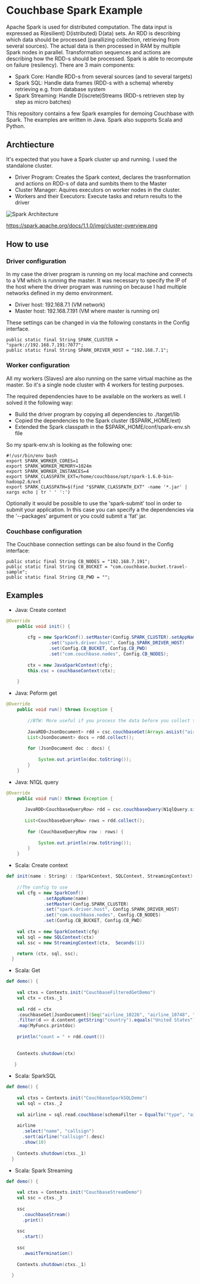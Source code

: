 # Couchbase Spark Example

Apache Spark is used for distributed computation. The data input is expressed as R(esilient) D(istributed) D(ata) sets. An RDD is describing which data should be processed (parallizing collection, retrieving from several sources). The actual data is then processed in RAM by multiple Spark nodes in parallel. Transformation sequences and actions are describing how the RDD-s should be processed. Spark is able to recompute on failure (resilency). There are 3 main components:

* Spark Core: Handle RDD-s from several sources (and to several targets)
* Spark SQL: Handle data frames (RDD-s with a schema) whereby retrieving e.g. from database system
* Spark Streaming: Handle D(iscrete)Streams (RDD-s retrieven step by step as micro batches)

This repository contains a few Spark examples for demoing Couchbase with Spark. The examples are written in Java. Spark also supports Scala and Python.

## Archtiecture

It's expected that you have a Spark cluster up and running. I used the standalone cluster.

* Driver Program: Creates the Spark context, declares the trasnformation and actions on RDD-s of data and sumbits them to the Master 
* Cluster Manager: Aquires executors on worker nodes in the cluster.
* Workers and their Executors: Execute tasks and return results to the driver

![Spark Architecture](https://spark.apache.org/docs/1.1.0/img/cluster-overview.png)

https://spark.apache.org/docs/1.1.0/img/cluster-overview.png

## How to use

### Driver configuration

In my case the driver program is running on my local machine and connects to a VM which is running the master. It was necessary to specify the IP of the host where the driver program was running on because I had multiple networks defined in my demo environment.

* Driver host: 192.168.7.1 (VM network)
* Master host: 192.168.7.191 (VM where master is running on)

These settings can be changed in via the following constants in the Config interface.

```
public static final String SPARK_CLUSTER = "spark://192.168.7.191:7077";
public static final String SPARK_DRIVER_HOST = "192.168.7.1";
```

### Worker configuration

All my workers (Slaves) are also running on the same virtual machine as the master. So it's a single node cluster with 4 workers for testing purposes.

The required dependencies have to be available on the workers as well. I solved it the following way:

* Build the driver program by copying all dependencies to ./target/lib
* Copied the dependencies to the Spark cluster ($SPARK_HOME/ext)
* Extended the Spark classpath in the $SPARK_HOME/conf/spark-env.sh file

So my spark-env.sh is looking as the following one:

```
#!/usr/bin/env bash
export SPARK_WORKER_CORES=1
export SPARK_WORKER_MEMORY=1024m
export SPARK_WORKER_INSTANCES=4
export SPARK_CLASSPATH_EXT=/home/couchbase/opt/spark-1.6.0-bin-hadoop2.6/ext
export SPARK_CLASSPATH=$(find "$SPARK_CLASSPATH_EXT" -name '*.jar' | xargs echo | tr ' ' ':')
```

Optionally it would be possible to use the 'spark-submit' tool in order to submit your application. In this case you can specify a the dependencies via the '--packages' argument or you could submit a 'fat' jar.


### Couchbase configuration

The Couchbase connection settings can be also found in the Config interface:

```
public static final String CB_NODES = "192.168.7.191";
public static final String CB_BUCKET = "com.couchbase.bucket.travel-sample";
public static final String CB_PWD = "";
```

## Examples

* Java: Create context

```Java
@Override
    public void init() {
       
        cfg = new SparkConf().setMaster(Config.SPARK_CLUSTER).setAppName(getName())
                .set("spark.driver.host", Config.SPARK_DRIVER_HOST)
                .set(Config.CB_BUCKET, Config.CB_PWD)
                .set("com.couchbase.nodes", Config.CB_NODES);
                
        ctx = new JavaSparkContext(cfg);
        this.csc = couchbaseContext(ctx);
        
    }
```

* Java: Peform get

```Java
@Override
    public void run() throws Exception {
        
        //BTW: More useful if you process the data before you collect the results
        
        JavaRDD<JsonDocument> rdd = csc.couchbaseGet(Arrays.asList("airline_10226", "airline_10748"));
        List<JsonDocument> docs = rdd.collect();
               
        for (JsonDocument doc : docs) {
            
            System.out.println(doc.toString());
        }
    }
```

* Java: N1QL query

```Java
@Override
    public void run() throws Exception {
                
       JavaRDD<CouchbaseQueryRow> rdd = csc.couchbaseQuery(N1qlQuery.simple("SELECT * FROM `travel-sample` LIMIT 10"));
       
       List<CouchbaseQueryRow> rows = rdd.collect();
       
        for (CouchbaseQueryRow row : rows) {
            
            System.out.println(row.toString());
        }
    }
```

* Scala: Create context

```Scala
def init(name : String) : (SparkContext, SQLContext, StreamingContext) = {
    
    //The config to use
    val cfg = new SparkConf()
              .setAppName(name)
              .setMaster(Config.SPARK_CLUSTER)
              .set("spark.driver.host", Config.SPARK_DRIVER_HOST)
              .set("com.couchbase.nodes", Config.CB_NODES)
              .set(Config.CB_BUCKET, Config.CB_PWD)
    
    val ctx = new SparkContext(cfg)
    val sql = new SQLContext(ctx)
    val ssc = new StreamingContext(ctx,  Seconds(1))

    return (ctx, sql, ssc);
  }
```

* Scala: Get

```Scala
def demo() {
     
    val ctxs = Contexts.init("CouchbaseFilteredGetDemo")
    val ctx = ctxs._1
    
    val rdd = ctx
    .couchbaseGet[JsonDocument](Seq("airline_10226", "airline_10748", "airline_1437"))
    .filter(d => d.content.getString("country").equals("United States"))
    .map(MyFuncs.printdoc)
    
    println("count = " + rdd.count())
    
    
    Contexts.shutdown(ctx)
    
   }
```


* Scala: SparkSQL

```Scala
def demo() {
    
    val ctxs = Contexts.init("CouchbaseSparkSQLDemo")
    val sql = ctxs._2
    
    val airline = sql.read.couchbase(schemaFilter = EqualTo("type", "airline"))
     
    airline
      .select("name", "callsign")
      .sort(airline("callsign").desc)
      .show(10)
    
    Contexts.shutdown(ctxs._1)
  }
```

* Scala: Spark Streaming

```Scala
def demo() {
    
    val ctxs = Contexts.init("CouchbaseStreamDemo")
    val ssc = ctxs._3
   
    ssc
      .couchbaseStream()
      .print()
 
    ssc
      .start()
      
    ssc
      .awaitTermination()
    
    Contexts.shutdown(ctxs._1)
    
  }
```
